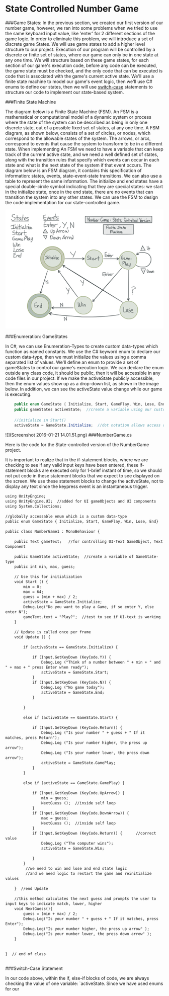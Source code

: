 # State Controlled Number Game

###Game States:
In the previous section, we created our first version of our number game, however, we ran into some problems when we tried to use the same keyboard input value, like 'enter' for 2 different sections of the game logic. In order to eliminate this problem, we will introduce a set of discrete game States.  We will use game states to add a higher level structure to our project.  Execution of our program will be controlled by a discrete or finite set of states, where our game can only be in one state at any one time. We will structure based on these game states, for each section of our game's execution code, before any code can be executed, the game state must be checked, and the only code that can be executed is code that is associated with the game's current active state.  We'll use a finite state machine to model our game's event logic, then we'll use C# enums to define our states, then we will use [switch-case](https://kdoore.gitbooks.io/cs-2335/content/switch-case.html#switchcase) statements to structure our code to implement our state-based system.

###Finite State Machine

The diagram below is a Finite State Machine (FSM). An FSM is a mathematical or computational model of a dynamic system or process where the state of the system can be described as being in only one discrete state, out of a possible fixed set of states, at any one time. 
A FSM diagram, as shown below, consists of a set of circles, or nodes, which correspond to the allowable states of the system.  The arrows, or arcs,  correspond to events that cause the system to transform to be in a different state.  When implementing An FSM we need to have a variable that can keep track of the current active state, and we need a well defined set of states, along with the transition rules that specify which events can occur in each state and what is the next state of the system if that event occurs.  The diagram below is an FSM diagram, it contains this specification of information: states, events, state-event-state transitions.  We can also use a table to represent the same information.   The initialize and end states have a special double-circle symbol indicating that they are special states: we start in the initialize state, once in the end state, there are no events that can transition the system into any other states.  We can use the FSM to design the code implementation for our state-controlled game.

![](numberGameFSM.png)

###Enumeration: GameStates

In C#, we can use Enumeration-Types to create custom data-types which function as named constants.  We use the C# keyword enum to declare our custom data-type, then we must initialize the values using a comma separated list of values.  We'll define an enum to provide a set of gameStates to control our game's execution logic.  We can declare the enum outside any class code, it should be public, then it will be accessible in any code files in our project. If we make the activeState publicly accessible, then the enum values show up as a drop-down list, as shown in the image below. In addition, we can see the activeState value change while our game is executing.

```java
    public enum GameState { Initialize, Start, GamePlay, Win, Lose, End}
	public gameStates activeState;  //create a variable using our custom Enumeration-type
	
	//initialize in Start() 
	activeState = GameState.Initialize;  //dot notation allows access of enum values
```

![](Screenshot 2016-01-21 14.01.51.png)
###NumberGame.cs 

Here is the code for the State-controlled version of the NumberGame project. 

It is important to realize that in the if-statement blocks, where we are checking to see if any valid input keys have been entered, these if-statement blocks are executed only for 1-brief instant of time, so we should not put code in these statement blocks that we expect to see displayed on the screen. We use these statement blocks to change the activeState, not to display any text since the keypress event is an instantaneous trigger.  
 

```
using UnityEngine;
using UnityEngine.UI;  //added for UI gameObjects and UI components
using System.Collections;

//globally accessable enum which is a custom data-type
public enum GameState { Initialize, Start, GamePlay, Win, Lose, End}

public class NumberGame1 : MonoBehaviour {

	public Text gameText;   //for controlling UI-Text GameObject, Text Component

	public GameState activeState;  //create a variable of GameState-type
	public int min, max, guess; 

	// Use this for initialization
	void Start () {
		min = 0;
		max = 64;
		guess = (min + max) / 2;
		activeState = GameState.Initialize;
		Debug.Log("Do you want to play a Game, if so enter Y, else enter N");
		gameText.text = "Play?";  //test to see if UI-text is working
	}
	
	// Update is called once per frame
	void Update () {

		if (activeState == GameState.Initialize) {
			
			if (Input.GetKeyDown (KeyCode.Y)) {
				Debug.Log ("Think of a number between " + min + " and " + max + " press Enter when ready");
				activeState = GameState.Start;
			} 
			if (Input.GetKeyDown (KeyCode.N)) {
				Debug.Log ("No game today");
				activeState = GameState.End;
			}

		}

		else if (activeState == GameState.Start) {
			
			if (Input.GetKeyDown (KeyCode.Return)) {
				Debug.Log ("Is your number " + guess + " If it matches, press Return");
				Debug.Log ("Is your number higher, the press up arrow");
				Debug.Log ("Is your number lower, the press down arrow");
                activeState = GameState.GamePlay;
			}
		}

		else if (activeState == GameState.GamePlay) {  
			
			if (Input.GetKeyDown (KeyCode.UpArrow)) {
				min = guess;
				NextGuess ();  //inside self loop
			}
			if (Input.GetKeyDown (KeyCode.DownArrow)) {
				max = guess;
				NextGuess ();  //inside self loop
			}
			if (Input.GetKeyDown (KeyCode.Return)) {      //correct value
				Debug.Log ("The computer wins");
                activeState = GameState.Win;
			
			}
		}
		 //we need to win and lose and end state logic 
		 //and we need logic to restart the game and reinitialize values
		 
	}  //end Update

    //this method calculates the next guess and prompts the user to input keys to indicate match, lower, higher  
	void NextGuess(){ 
		guess = (min + max) / 2;
		Debug.Log("Is your number " + guess + " If it matches, press Enter");
		Debug.Log("Is your number higher, the press up arrow" );
		Debug.Log("Is your number lower, the press down arrow" );
	}


}  // end of class


```

###Switch-Case Statement

In our code above, within the if, else-if blocks of code, we are always checking the value of one variable: `activeState.  Since we have used enums for our 